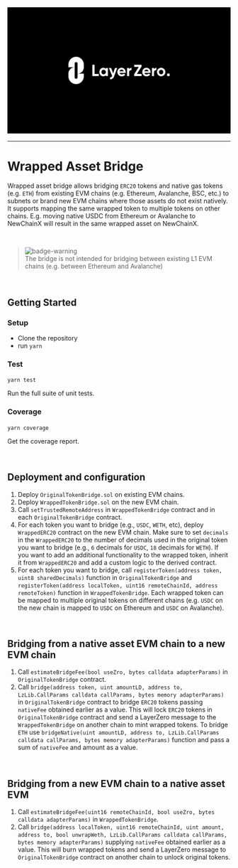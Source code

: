 <div align="center">
    <img alt="LayerZero" src="resources/LayerZeroLogo.png"/>
</div>

---

# Wrapped Asset Bridge

Wrapped asset bridge allows bridging `ERC20` tokens and native gas tokens (e.g. `ETH`) from existing EVM chains (e.g. Ethereum, Avalanche, BSC, etc.) to subnets or brand new EVM chains where those assets do not exist natively. It supports mapping the same wrapped token to multiple tokens on other chains. E.g. moving native USDC from Ethereum or Avalanche to NewChainX will result in the same wrapped asset on NewChainX. 


<br>


[badge-warning]: https://github.com/Mqxx/GitHub-Markdown/blob/main/blockquotes/badge/dark-theme/warning.svg 'Warning'

> ![badge-warning][badge-warning]<br>
> The bridge is not intended for bridging between existing L1 EVM chains (e.g. between Ethereum and Avalanche)

<br>

## Getting Started

### Setup

- Clone the repository
- run `yarn`

### Test

`yarn test`

Run the full suite of unit tests.

### Coverage

`yarn coverage`

Get the coverage report.

<br>

## Deployment and configuration

1. Deploy `OriginalTokenBridge.sol` on existing EVM chains.
2. Deploy `WrappedTokenBridge.sol` on the new EVM chain.
3. Call `setTrustedRemoteAddress` in `WrappedTokenBridge` contract and in each `OriginalTokenBridge` contract.
4. For each token you want to bridge (e.g., `USDC`, `WETH`, etc), deploy `WrappedERC20` contract on the new EVM chain. Make sure to set `decimals` in the `WrappedERC20` to the number of decimals used in the original token you want to bridge (e.g., `6` decimals for `USDC`, `18` decimals for `WETH`). If you want to add an additional functionality to the wrapped token, inherit it from `WrappedERC20` and add a custom logic to the derived contract.
5. For each token you want to bridge, call `registerToken(address token, uint8 sharedDecimals)` function in `OriginalTokenBridge` and `registerToken(address localToken, uint16 remoteChainId, address remoteToken)` function in `WrappedTokenBridge`. Each wrapped token can be mapped to multiple original tokens on different chains (e.g. `USDC` on the new chain is mapped to `USDC` on Ethereum and `USDC` on Avalanche).

<br>

## Bridging from a native asset EVM chain to a new EVM chain

1. Call `estimateBridgeFee(bool useZro, bytes calldata adapterParams)` in `OriginalTokenBridge` contract.
2. Call `bridge(address token, uint amountLD, address to, LzLib.CallParams calldata callParams, bytes memory adapterParams)` in `OriginalTokenBridge` contract to bridge `ERC20` tokens passing `nativeFee` obtained earlier as a value. This will lock `ERC20` tokens in `OriginalTokenBridge` contract and send a LayerZero message to the `WrappedTokenBridge` on another chain to mint wrapped tokens. To bridge `ETH` use `bridgeNative(uint amountLD, address to, LzLib.CallParams calldata callParams, bytes memory adapterParams)` function and pass a sum of `nativeFee` and amount as a value.

</br>

## Bridging from a new EVM chain to a native asset EVM
1. Call `estimateBridgeFee(uint16 remoteChainId, bool useZro, bytes calldata adapterParams)` in `WrappedTokenBridge`.
2. Call `bridge(address localToken, uint16 remoteChainId, uint amount, address to, bool unwrapWeth, LzLib.CallParams calldata callParams, bytes memory adapterParams)` supplying `nativeFee` obtained earlier as a value. This will burn wrapped tokens and send a LayerZero message to `OriginalTokenBridge` contract on another chain to unlock original tokens.




